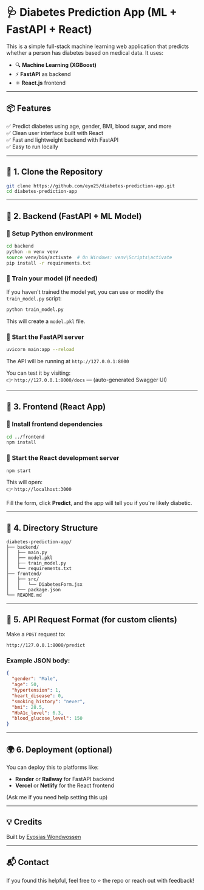 
# 🩺 Diabetes Prediction App (ML + FastAPI + React)

This is a simple full-stack machine learning web application that predicts whether a person has diabetes based on medical data. It uses:

- 🔍 **Machine Learning (XGBoost)**
- ⚡ **FastAPI** as backend
- ⚛️ **React.js** frontend

---

## 📦 Features

✅ Predict diabetes using age, gender, BMI, blood sugar, and more  
✅ Clean user interface built with React  
✅ Fast and lightweight backend with FastAPI  
✅ Easy to run locally  

---

## 🚀 1. Clone the Repository

```bash
git clone https://github.com/eyo25/diabetes-prediction-app.git
cd diabetes-prediction-app
```

---

## 🧠 2. Backend (FastAPI + ML Model)

### 🔹 Setup Python environment

```bash
cd backend
python -m venv venv
source venv/bin/activate  # On Windows: venv\Scripts\activate
pip install -r requirements.txt
```

### 🔹 Train your model (if needed)

If you haven't trained the model yet, you can use or modify the `train_model.py` script:

```bash
python train_model.py
```

This will create a `model.pkl` file.

### 🔹 Start the FastAPI server

```bash
uvicorn main:app --reload
```

The API will be running at `http://127.0.0.1:8000`

You can test it by visiting:  
👉 `http://127.0.0.1:8000/docs` — (auto-generated Swagger UI)

---

## 🎨 3. Frontend (React App)

### 🔹 Install frontend dependencies

```bash
cd ../frontend
npm install
```

### 🔹 Start the React development server

```bash
npm start
```

This will open:  
👉 `http://localhost:3000`

Fill the form, click **Predict**, and the app will tell you if you're likely diabetic.

---

## 🔄 4. Directory Structure

```
diabetes-prediction-app/
├── backend/
│   ├── main.py
│   ├── model.pkl
│   ├── train_model.py
│   └── requirements.txt
├── frontend/
│   ├── src/
│   │   └── DiabetesForm.jsx
│   └── package.json
└── README.md
```

---

## 🔐 5. API Request Format (for custom clients)

Make a `POST` request to:

```
http://127.0.0.1:8000/predict
```

### Example JSON body:

```json
{
  "gender": "Male",
  "age": 50,
  "hypertension": 1,
  "heart_disease": 0,
  "smoking_history": "never",
  "bmi": 28.5,
  "HbA1c_level": 6.3,
  "blood_glucose_level": 150
}
```

---

## 🌍 6. Deployment (optional)

You can deploy this to platforms like:

- **Render** or **Railway** for FastAPI backend  
- **Vercel** or **Netlify** for the React frontend

(Ask me if you need help setting this up)

---

## 💡 Credits

Built by [Eyosias Wondwossen](https://github.com/eyo25)

---

## 📬 Contact

If you found this helpful, feel free to ⭐ the repo or reach out with feedback!
